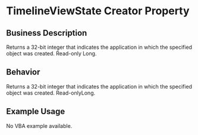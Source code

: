# TimelineViewState Creator Property

## Business Description
Returns a 32-bit integer that indicates the application in which the specified object was created. Read-only Long.

## Behavior
Returns a 32-bit integer that indicates the application in which the specified object was created. Read-onlyLong.

## Example Usage
No VBA example available.